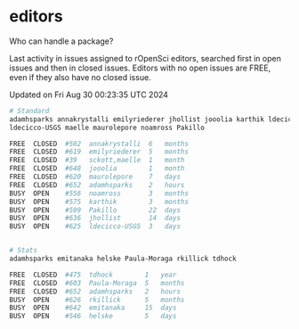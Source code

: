 # editors

Who can handle a package?

Last activity in issues assigned to rOpenSci editors, searched first in open
issues and then in closed issues. Editors with no open issues are FREE, even if
they also have no closed issue.


Updated on Fri Aug 30 00:23:35 UTC 2024

```bash
# Standard
adamhsparks annakrystalli emilyriederer jhollist jooolia karthik ldecicco
ldecicco-USGS maelle maurolepore noamross Pakillo

FREE  CLOSED  #502  annakrystalli  6   months
FREE  CLOSED  #619  emilyriederer  5   months
FREE  CLOSED  #39   sckott,maelle  1   month
FREE  CLOSED  #648  jooolia        1   month
FREE  CLOSED  #620  maurolepore    7   days
FREE  CLOSED  #652  adamhsparks    2   hours
BUSY  OPEN    #556  noamross       3   months
BUSY  OPEN    #575  karthik        3   months
BUSY  OPEN    #599  Pakillo        22  days
BUSY  OPEN    #636  jhollist       14  days
BUSY  OPEN    #625  ldecicco-USGS  3   days


# Stats
adamhsparks emitanaka helske Paula-Moraga rkillick tdhock

FREE  CLOSED  #475  tdhock        1   year
FREE  CLOSED  #603  Paula-Moraga  5   months
FREE  CLOSED  #652  adamhsparks   2   hours
BUSY  OPEN    #626  rkillick      5   months
BUSY  OPEN    #642  emitanaka     15  days
BUSY  OPEN    #546  helske        5   days
```
